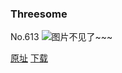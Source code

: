 ### Threesome
No.613
![图片不见了~~~](https://imgs.xkcd.com/comics/threesome.png)

[原址](https://xkcd.com//613) [下载](https://imgs.xkcd.com/comics/threesome.png)

